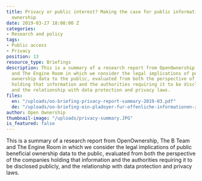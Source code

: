 ```yaml
---
title: Privacy or public interest? Making the case for public information on company
  ownership
date: 2019-03-27 18:08:00 Z
categories:
- Research and policy
tags:
- Public access
- Privacy
position: 13
resource_type: Briefings
description: This is a summary of a research report from OpenOwnership, The B Team
  and The Engine Room in which we consider the legal implications of public beneficial
  ownership data to the public, evaluated from both the perspective of the companies
  holding that information and the authorities requiring it to be disclosed publicly,
  and the relationship with data protection and privacy laws.
files:
  en: "/uploads/oo-briefing-privacy-report-summary-2019-03.pdf"
  de: "/uploads/oo-briefing-ein-pladoyer-fur-offenliche-informationen-zu-wirtschftlichen-eigentumern-2019-08.pdf"
author: Open Ownership
thumbnail-image: "/uploads/privacy-summary.JPG"
is_featured: false
---
```


This is a summary of a research report from OpenOwnership, The B Team and The Engine Room in which we consider the legal implications of public beneficial ownership data to the public, evaluated from both the perspective of the companies holding that information and the authorities requiring it to be disclosed publicly, and the relationship with data protection and privacy laws.
